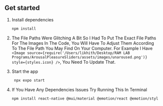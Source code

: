 ## Get started

1. Install dependencies

   ```bash
   npm install
   ```

2. The File Paths Were Glitching A Bit So I Had To Put The Exact File Paths For The Images In The Code, You Will Have To Adjust Them According To The File Path You May Find On Your Computer.
   For Example I Have ```<Image source={require('/Users/likhith/Desktop/RAM LAB Programs/ArousalPleasureSliders/assets/images/unaroused.png')} style={styles.icon} />```, You Need To Update That.
3. Start the app

   ```bash
    npx expo start
   ```
4. If You Have Any Dependencies Issues Try Running This In Terminal
   ```bash
   npm install react-native @mui/material @emotion/react @emotion/styled file-saver @react-native-community/slider
   ```
